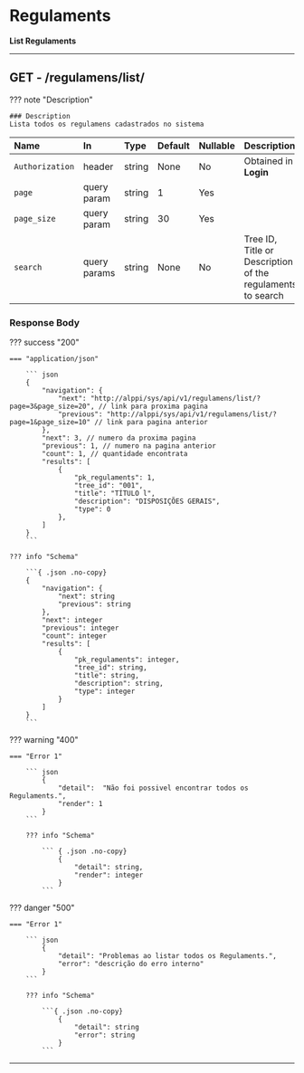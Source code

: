 # Regulaments

**List Regulaments**

--- 

## **<element class="http-get">GET<element>** - /regulamens/list/


??? note "Description"
    
    ### Description
    Lista todos os regulamens cadastrados no sistema


| Name              | In | Type | Default | Nullable | Description                          |
| :-----------------|:---|:-----|:--------|:---------|:------------------------------------ |
| `Authorization`   | header | string | None | No | Obtained in **Login** |
| `page`   | query param |string | 1 | Yes | |
| `page_size`   | query param |string | 30 | Yes | |
| `search`| query params | string | None | No | Tree ID, Title or Description of the regulaments to search|



### **Response Body**

??? success "200"

    === "application/json"

        ``` json
        {
            "navigation": {
                "next": "http://alppi/sys/api/v1/regulamens/list/?page=3&page_size=20", // link para proxima pagina
                "previous": "http://alppi/sys/api/v1/regulamens/list/?page=1&page_size=10" // link para pagina anterior
            },
            "next": 3, // numero da proxima pagina
            "previous": 1, // numero na pagina anterior
            "count": 1, // quantidade encontrata
            "results": [
                {
                    "pk_regulaments": 1,
                    "tree_id": "001",
                    "title": "TÍTULO l",
                    "description": "DISPOSIÇÕES GERAIS",
                    "type": 0
                },
            ]
        }
        ```

    ??? info "Schema"
    
        ```{ .json .no-copy}
        {
            "navigation": {
                "next": string
                "previous": string
            },
            "next": integer
            "previous": integer
            "count": integer
            "results": [
                {
                    "pk_regulaments": integer,
                    "tree_id": string,
                    "title": string,
                    "description": string,
                    "type": integer
                }
            ]
        }
        ```

??? warning "400"

    === "Error 1"

        ``` json
            {
                "detail":  "Não foi possivel encontrar todos os Regulaments.",
                "render": 1
            }
        ```

        ??? info "Schema"
        
            ``` { .json .no-copy}
                {
                    "detail": string,
                    "render": integer
                }
            ```

??? danger "500"

    === "Error 1"

        ``` json
            {
                "detail": "Problemas ao listar todos os Regulaments.",
                "error": "descrição do erro interno"
            }
        ```

        ??? info "Schema"
        
            ```{ .json .no-copy}
                {
                    "detail": string
                    "error": string
                }
            ```

---
